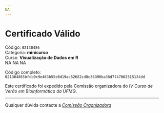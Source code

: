 ```yaml
---
NA
---
```


# Certificado Válido

Código: `02130486`<br>
Categoria: **minicurso**<br>
Curso: **Visualização de Dados em R**<br>
NA
NA
NA


Código completo: `021304865bfcb9c9e463b55e8d19ac52682cd8c36390ba38d7747062315134dd`


Este certificado foi expedido pela Comissão organizadora do *IV Curso de Verão em Bioinformática da UFMG*.

----

Qualquer dúvida contacte a [_Comissão Organizadora_](<mailto:cursobioinfoufmg@gmail.com$subject=[Certificados]>)

